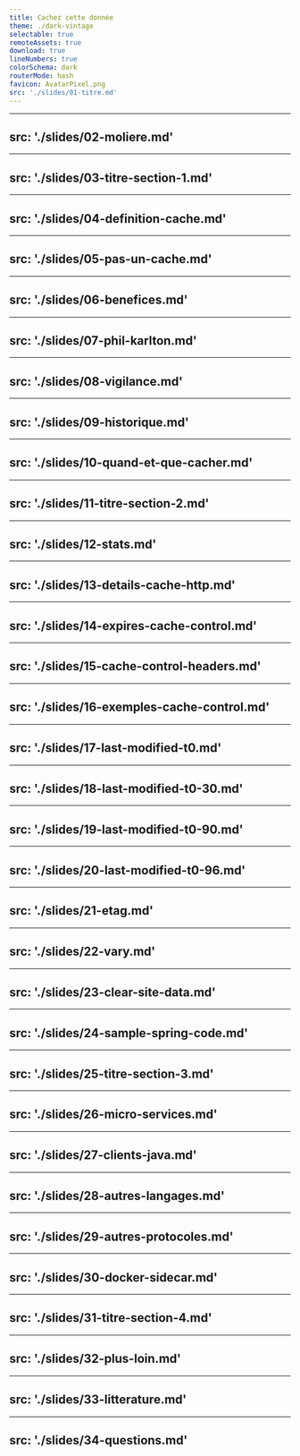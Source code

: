 ```yaml
---
title: Cachez cette donnée
theme: ./dark-vintage
selectable: true
remoteAssets: true
download: true
lineNumbers: true
colorSchema: dark
routerMode: hash
favicon: AvatarPixel.png
src: './slides/01-titre.md'
---
```


---
src: './slides/02-moliere.md'
---

---
src: './slides/03-titre-section-1.md'
---

---
src: './slides/04-definition-cache.md'
---

---
src: './slides/05-pas-un-cache.md'
---

---
src: './slides/06-benefices.md'
---

---
src: './slides/07-phil-karlton.md'
---

---
src: './slides/08-vigilance.md'
---

---
src: './slides/09-historique.md'
---

---
src: './slides/10-quand-et-que-cacher.md'
---

---
src: './slides/11-titre-section-2.md'
---

---
src: './slides/12-stats.md'
---

---
src: './slides/13-details-cache-http.md'
---

---
src: './slides/14-expires-cache-control.md'
---

---
src: './slides/15-cache-control-headers.md'
---

---
src: './slides/16-exemples-cache-control.md'
---

---
src: './slides/17-last-modified-t0.md'
---

---
src: './slides/18-last-modified-t0-30.md'
---

---
src: './slides/19-last-modified-t0-90.md'
---

---
src: './slides/20-last-modified-t0-96.md'
---

---
src: './slides/21-etag.md'
---

---
src: './slides/22-vary.md'
---

---
src: './slides/23-clear-site-data.md'
---

---
src: './slides/24-sample-spring-code.md'
---

---
src: './slides/25-titre-section-3.md'
---

---
src: './slides/26-micro-services.md'
---

---
src: './slides/27-clients-java.md'
---

---
src: './slides/28-autres-langages.md'
---

---
src: './slides/29-autres-protocoles.md'
---

---
src: './slides/30-docker-sidecar.md'
---

---
src: './slides/31-titre-section-4.md'
---

---
src: './slides/32-plus-loin.md'
---

---
src: './slides/33-litterature.md'
---

---
src: './slides/34-questions.md'
---






